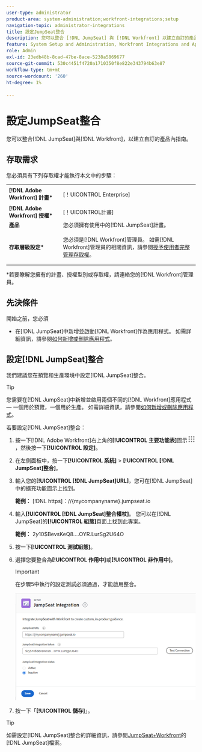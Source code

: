 ```yaml
---
user-type: administrator
product-area: system-administration;workfront-integrations;setup
navigation-topic: administrator-integrations
title: 設定JumpSeat整合
description: 您可以整合 [!DNL JumpSeat] 與 [!DNL Workfront] 以建立自訂的產品內指南。
feature: System Setup and Administration, Workfront Integrations and Apps
role: Admin
exl-id: 23edb48b-8cad-47be-8ace-5238a5869677
source-git-commit: 530c4451f4720a1710350f8e822e343794b63e87
workflow-type: tm+mt
source-wordcount: '260'
ht-degree: 1%

---
```


# 設定JumpSeat整合

您可以整合[!DNL JumpSeat]與[!DNL Workfront]，以建立自訂的產品內指南。

## 存取需求

您必須具有下列存取權才能執行本文中的步驟：

<table style="table-layout:auto"> 
 <col> 
 <col> 
 <tbody> 
  <tr> 
   <td role="rowheader"><strong>[!DNL Adobe Workfront] 計畫*</strong></td> 
   <td> <p>[！UICONTROL Enterprise] </p> </td> 
  </tr> 
  <tr> 
   <td role="rowheader"><strong>[!DNL Adobe Workfront] 授權*</strong></td> 
   <td>[！UICONTROL計畫]</td> 
  </tr> 
  <tr> 
   <td role="rowheader"><strong>產品</strong></td> 
   <td>您必須擁有使用中的[!DNL JumpSeat]計畫。</td> 
  </tr> 
  <tr> 
   <td role="rowheader"><strong>存取層級設定*</strong></td> 
   <td> <p> 您必須是[!DNL Workfront]管理員。 如需[!DNL Workfront]管理員的相關資訊，請參閱<a href="../../administration-and-setup/add-users/configure-and-grant-access/grant-a-user-full-administrative-access.md" class="MCXref xref">授予使用者完整管理存取權</a>。</p> </td> 
  </tr> 
 </tbody> 
</table>

&#42;若要瞭解您擁有的計畫、授權型別或存取權，請連絡您的[!DNL Workfront]管理員。

## 先決條件

開始之前，您必須

* 在[!DNL JumpSeat]中新增並啟動[!DNL Workfront]作為應用程式。 如需詳細資訊，請參閱[如何新增或刪除應用程式](https://support.jumpseat.io/article/how-to-add-an-application/)。

## 設定[!DNL JumpSeat]整合

我們建議您在預覽和生產環境中設定[!DNL JumpSeat]整合。

>[!TIP]
>
>您需要在[!DNL JumpSeat]中新增並啟用兩個不同的[!DNL Workfront]應用程式 — 一個用於預覽，一個用於生產。 如需詳細資訊，請參閱[如何新增或刪除應用程式](https://support.jumpseat.io/article/how-to-add-an-application/)。

若要設定[!DNL JumpSeat]整合：

1. 按一下[!DNL Adobe Workfront]右上角的&#x200B;**[!UICONTROL 主要功能表]**&#x200B;圖示![](assets/main-menu-icon.png)，然後按一下&#x200B;**[!UICONTROL 設定]**。
1. 在左側面板中，按一下&#x200B;**[!UICONTROL 系統]** > **[!UICONTROL [!DNL JumpSeat]整合]**。
1. 輸入您的&#x200B;**[!UICONTROL [!DNL JumpSeat]URL]**，您可在[!DNL JumpSeat]中的擴充功能圖示上找到。

   **範例：** [!DNL https]：//{mycompanyname}.jumpseat.io

1. 輸入&#x200B;**[!UICONTROL [!DNL JumpSeat]整合權杖]**。 您可以在[!DNL JumpSeat]的&#x200B;**[!UICONTROL 組態]**&#x200B;頁面上找到此專案。

   **範例：** $2y$10$BevsKeQ8....OYR.LurSg2U64O

1. 按一下&#x200B;**[!UICONTROL 測試組態]**。
1. 選擇您要整合為&#x200B;**[!UICONTROL 作用中]**&#x200B;或&#x200B;**[!UICONTROL 非作用中]**。

   >[!IMPORTANT]
   >
   >在步驟5中執行的設定測試必須通過，才能啟用整合。

   ![JumpSeat整合頁面](assets/jumpseat-integration-page.png)

1. 按一下「**[!UICONTROL 儲存]**」。

>[!TIP]
>
>如需設定[!DNL JumpSeat]整合的詳細資訊，請參閱[JumpSeat+Workfront](https://jumpseat.io/landing-page/jumpseat-workfront/)的[!DNL JumpSeat]檔案。
